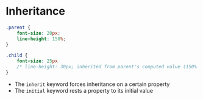 # Inheritance

```css
.parent {
	font-size: 20px;
	line-height: 150%;
}

.child {
	font-size: 25px
	/* line-height: 30px; inherited from parent's computed value (150% * 20px = 30px) */
}
```

* The `inherit` keyword forces inheritance on a certain property
* The `initial` keyword rests a property to its initial value
